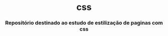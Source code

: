 <h1 align="center"> css </h1>
<h3 align="center">Repositório destinado ao estudo de estilização de paginas com css </h3

